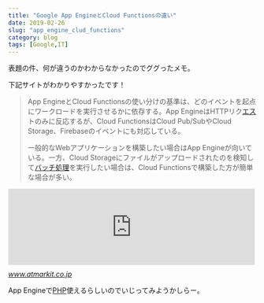 ```yaml
---
title: "Google App EngineとCloud Functionsの違い"
date: 2019-02-26
slug: "app_engine_clud_functions"
category: blog
tags: [Google,IT]
---
```

<p>表題の件、何が違うのかわからなかったのでググったメモ。</p>

<p>下記サイトがわかりやすかったです！</p>

<blockquote><p>App EngineとCloud Functionsの使い分けの基準は、どのイベントを起点にワークロードを実行させるかに依存する。App EngineはHTTPリク<a class="keyword" href="http://d.hatena.ne.jp/keyword/%A5%A8%A5%B9">エス</a>トのみに反応するが、Cloud FunctionsはCloud Pub/SubやCloud Storage、Firebaseのイベントにも対応している。</p>

<p>一般的なWebアプリケーションを構築したい場合はApp Engineが向いている。一方、Cloud Storageにファイルがアップロードされたのを検知して<a class="keyword" href="http://d.hatena.ne.jp/keyword/%A5%D0%A5%C3%A5%C1%BD%E8%CD%FD">バッチ処理</a>を実行したい場合は、Cloud Functionsで構築した方が簡単な場合が多い。</p></blockquote>

<p><iframe src="https://hatenablog-parts.com/embed?url=https%3A%2F%2Fwww.atmarkit.co.jp%2Fait%2Farticles%2F1808%2F16%2Fnews004.html" title="Google Cloudが推進する、さまざまな「サーバレス」" class="embed-card embed-webcard" scrolling="no" frameborder="0" style="display: block; width: 100%; height: 155px; max-width: 500px; margin: 10px 0px;"></iframe><cite class="hatena-citation"><a href="https://www.atmarkit.co.jp/ait/articles/1808/16/news004.html">www.atmarkit.co.jp</a></cite></p>

<p>App Engineで<a class="keyword" href="http://d.hatena.ne.jp/keyword/PHP">PHP</a>使えるらしいのでいじってみようかしらー。</p>


